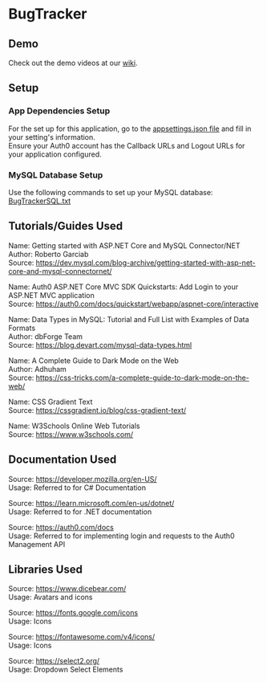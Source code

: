 # BugTracker

## Demo
Check out the demo videos at our [wiki](https://github.com/IreneRSun/BugTracker/wiki).

## Setup
### App Dependencies Setup
For the set up for this application, go to the [appsettings.json file](https://github.com/IreneRSun/BugTracker/blob/main/appsettings.json) and fill in your setting's information. </br>
Ensure your Auth0 account has the Callback URLs and Logout URLs for your application configured. </br>

### MySQL Database Setup
Use the following commands to set up your MySQL database: </br>
[BugTrackerSQL.txt](https://github.com/IreneRSun/BugTracker/files/12271477/BugTrackerSQL.txt) </br>

## Tutorials/Guides Used

Name: Getting started with ASP.NET Core and MySQL Connector/NET </br>
Author: Roberto Garciab </br>
Source: https://dev.mysql.com/blog-archive/getting-started-with-asp-net-core-and-mysql-connectornet/ </br>

Name: Auth0 ASP.NET Core MVC SDK Quickstarts: Add Login to your ASP.NET MVC application <br/>
Source: https://auth0.com/docs/quickstart/webapp/aspnet-core/interactive <br/>

Name: Data Types in MySQL: Tutorial and Full List with Examples of Data Formats </br>
Author: dbForge Team </br>
Source: https://blog.devart.com/mysql-data-types.html </br>

Name: A Complete Guide to Dark Mode on the Web </br>
Author: Adhuham <br/>
Source: https://css-tricks.com/a-complete-guide-to-dark-mode-on-the-web/ </br>

Name: CSS Gradient Text </br>
Source: https://cssgradient.io/blog/css-gradient-text/ </br>

Name: W3Schools Online Web Tutorials </br>
Source: https://www.w3schools.com/ </br>

## Documentation Used
Source: https://developer.mozilla.org/en-US/ </br>
Usage: Referred to for C# Documentation </br>

Source: https://learn.microsoft.com/en-us/dotnet/ </br>
Usage: Referred to for .NET documentation </br>

Source: https://auth0.com/docs </br>
Usage: Referred to for implementing login and requests to the Auth0 Management API </br>

## Libraries Used
Source: https://www.dicebear.com/ </br>
Usage: Avatars and icons </br>

Source: https://fonts.google.com/icons </br>
Usage: Icons </br>

Source: https://fontawesome.com/v4/icons/ </br>
Usage: Icons </br>

Source: https://select2.org/ </br>
Usage: Dropdown Select Elements </br>

